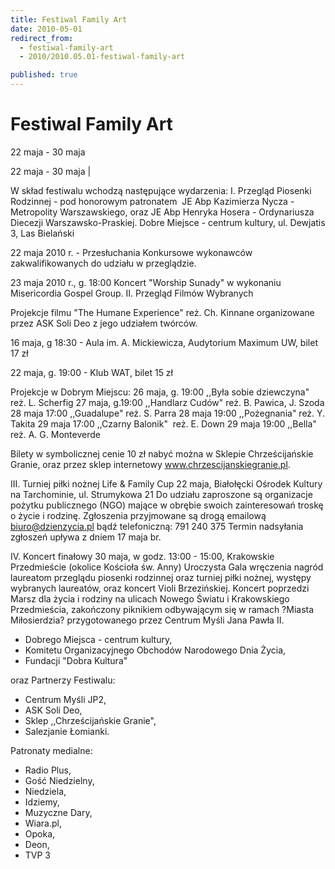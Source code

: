 ```yaml
---
title: Festiwal Family Art
date: 2010-05-01
redirect_from: 
  - festiwal-family-art
  - 2010/2010.05.01-festiwal-family-art

published: true
---
```




# Festiwal Family Art

<time>22 maja - 30 maja</time>

22 maja - 30 maja | 

W skład festiwalu wchodzą następujące wydarzenia: 
I. Przegląd Piosenki Rodzinnej - pod honorowym patronatem&nbsp; JE Abp Kazimierza Nycza - Metropolity Warszawskiego, oraz JE Abp Henryka Hosera - Ordynariusza Diecezji Warszawsko-Praskiej.
Dobre Miejsce - centrum kultury, ul. Dewjatis 3, Las Bielański

22 maja 2010 r. - Przesłuchania Konkursowe wykonawców zakwalifikowanych do udziału w przeglądzie.

23 maja 2010 r., g. 18:00 Koncert "Worship Sunady" w wykonaniu Misericordia Gospel Group.
II. Przegląd Filmów Wybranych

Projekcje filmu "The Humane Experience" reż. Ch. Kinnane organizowane przez ASK Soli Deo z jego udziałem twórców.

16 maja, g 18:30 - Aula im. A. Mickiewicza, Audytorium Maximum UW, bilet 17 zł

22 maja, g. 19:00 - Klub WAT, bilet 15 zł 

Projekcje w Dobrym Miejscu: 
26 maja, g. 19:00 ,,Była sobie dziewczyna" reż. L. Scherfig 
27 maja, g.19:00 ,,Handlarz Cudów" reż. B. Pawica, J. Szoda 
28 maja 17:00 ,,Guadalupe" reż. S. Parra 
28 maja 19:00 ,,Pożegnania" reż. Y. Takita
29 
maja 17:00 ,,Czarny Balonik"&nbsp; reż. E. Down
29 maja 19:00 ,,Bella" reż. A. G. Monteverde

Bilety w symbolicznej cenie 10 zł nabyć można w Sklepie Chrześcijańskie Granie, oraz przez sklep internetowy www.chrzescijanskiegranie.pl.

III. Turniej piłki nożnej Life & Family Cup
22 maja, Białołęcki Ośrodek Kultury na Tarchominie, ul. Strumykowa 21
Do udziału zaproszone są organizacje pożytku publicznego (NGO) mające w obrębie swoich zainteresowań troskę o życie i rodzinę.
Zgłoszenia przyjmowane są drogą emailową biuro@dzienzycia.pl bądź telefoniczną: 791 240 375
Termin nadsyłania zgłoszeń upływa z dniem 17 maja br. 

IV. Koncert finałowy
30 maja, w godz. 13:00 - 15:00, Krakowskie Przedmieście (okolice Kościoła św. Anny)
Uroczysta Gala wręczenia nagród laureatom przeglądu piosenki rodzinnej oraz turniej piłki nożnej, występy wybranych laureatów, oraz koncert Violi Brzezińskiej. Koncert poprzedzi Marsz dla życia i rodziny na ulicach Nowego Światu i Krakowskiego Przedmieścia, zakończony piknikiem odbywającym się w ramach ?Miasta Miłosierdzia? przygotowanego przez Centrum Myśli Jana Pawła II.

- Dobrego Miejsca - centrum kultury,
- Komitetu Organizacyjnego Obchodów Narodowego Dnia Życia,
- Fundacji "Dobra Kultura"

oraz Partnerzy Festiwalu:
- Centrum Myśli JP2,
- ASK Soli Deo, 
- Sklep ,,Chrześcijańskie Granie", 
- Salezjanie Łomianki.

Patronaty medialne: 
- Radio Plus, 
- Gość Niedzielny, 
- Niedziela, 
- Idziemy, 
- Muzyczne Dary,
- Wiara.pl, 
- Opoka, 
- Deon,
- TVP 3


<!--CONTENT FROM OLD SERVER (jos before 2013): 22 maja - 30 maja | 

W skład festiwalu wchodzą następujące wydarzenia: 
I. Przegląd Piosenki Rodzinnej - pod honorowym patronatem&nbsp; JE Abp Kazimierza Nycza - Metropolity Warszawskiego, oraz JE Abp Henryka Hosera - Ordynariusza Diecezji Warszawsko-Praskiej.
Dobre Miejsce - centrum kultury, ul. Dewjatis 3, Las Bielański

22 maja 2010 r. - Przesłuchania Konkursowe wykonawców zakwalifikowanych do udziału w przeglądzie.

23 maja 2010 r., g. 18:00 Koncert "Worship Sunady" w wykonaniu Misericordia Gospel Group.
II. Przegląd Filmów Wybranych
Projekcje filmu "The Humane Experience" reż. Ch. Kinnane organizowane przez ASK Soli Deo z jego udziałem twórców.

16 maja, g 18:30 - Aula im. A. Mickiewicza, Audytorium Maximum UW, bilet 17 zł

22 maja, g. 19:00 - Klub WAT, bilet 15 zł 

Projekcje w Dobrym Miejscu: 
26 maja, g. 19:00 ,,Była sobie dziewczyna" reż. L. Scherfig 
27 maja, g.19:00 ,,Handlarz Cudów" reż. B. Pawica, J. Szoda 
28 maja 17:00 ,,Guadalupe" reż. S. Parra 
28 maja 19:00 ,,Pożegnania" reż. Y. Takita
29 maja 17:00 ,,Czarny Balonik"&nbsp; reż. E. Down
29 maja 19:00 ,,Bella" reż. A. G. Monteverde

Bilety w symbolicznej cenie 10 zł nabyć można w Sklepie Chrześcijańskie Granie, oraz przez sklep internetowy www.chrzescijanskiegranie.pl.

III. Turniej piłki nożnej Life & Family Cup
22 maja, Białołęcki Ośrodek Kultury na Tarchominie, ul. Strumykowa 21
Do udziału zaproszone są organizacje pożytku publicznego (NGO) mające w obrębie swoich zainteresowań troskę o życie i rodzinę.
Zgłoszenia przyjmowane są drogą emailową biuro@dzienzycia.pl bądź telefoniczną: 791 240 375
Termin nadsyłania zgłoszeń upływa z dniem 17 maja br. 

IV. Koncert finałowy
30 maja, w godz. 13:00 - 15:00, Krakowskie Przedmieście (okolice Kościoła św. Anny)
Uroczysta Gala wręczenia nagród laureatom przeglądu piosenki rodzinnej oraz turniej piłki nożnej, występy wybranych laureatów, oraz koncert Violi Brzezińskiej. Koncert poprzedzi Marsz dla życia i rodziny na ulicach Nowego Światu i Krakowskiego Przedmieścia, zakończony piknikiem odbywającym się w ramach ?Miasta Miłosierdzia? przygotowanego przez Centrum Myśli Jana Pawła II.

Serdecznie zapraszają Organizatorzy Festiwalu:
- Dobrego Miejsca - centrum kultury,
- Komitetu Organizacyjnego Obchodów Narodowego Dnia Życia,
- Fundacji "Dobra Kultura"

oraz Partnerzy Festiwalu:
- Centrum Myśli JP2,
- ASK Soli Deo, 
- Sklep ,,Chrześcijańskie Granie", 
- Salezjanie Łomianki.

Patronaty medialne: 
- Radio Plus, 
- Gość Niedzielny, 
- Niedziela, 
- Idziemy, 
- Muzyczne Dary,
- Wiara.pl, 
- Opoka, 
- Deon,
- Ekai, 
- TVP 3
                  
-->

<!--{{json:{"created_date":"2010-05-01 14:15:07","publish_down":"0000-00-00 00:00:00","id":"909"}}}-->